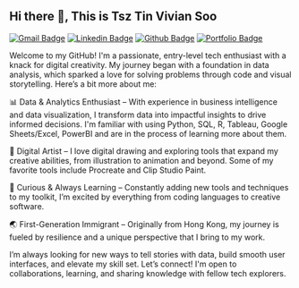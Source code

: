 <!--
**tsztin0217/tsztin0217** is a ✨ _special_ ✨ repository because its `README.md` (this file) appears on your GitHub profile.

Here are some ideas to get you started:

- 🔭 I’m currently working on ...
- 🌱 I’m currently learning ...
- 👯 I’m looking to collaborate on ...
- 🤔 I’m looking for help with ...
- 💬 Ask me about ...
- 📫 How to reach me: ...
- 😄 Pronouns: ...
- ⚡ Fun fact: ...
-->
## Hi there 👋, This is Tsz Tin Vivian Soo
[![Gmail Badge](https://img.shields.io/badge/-tsztin0217@gmail.com-c14438?style=flat&logo=Gmail&logoColor=white&link=mailto:tsztin0217@gmail.com)](mailto:tsztin0217@gmail.com) 
[![Linkedin Badge](https://img.shields.io/badge/-viviansoo-0072b1?style=flat&logo=Linkedin&logoColor=white&link=https://www.linkedin.com/in/viviansoo/)](https://www.linkedin.com/in/viviansoo/) [![Github Badge](https://img.shields.io/badge/-tsztin0217-grey?style=flat&logo=github&logoColor=white&link=https://github.com/tsztin0217/)](https://www.github.com/tsztin0217/) [![Portfolio Badge](https://img.shields.io/badge/portfolio-web-blue?style=flat&link=https://github.com/tsztin0217/Data-projects-TripleTen-/)](https://github.com/tsztin0217/Data-projects-TripleTen-/) <p align='left'>Welcome to my GitHub! I'm a passionate, entry-level tech enthusiast with a knack for digital creativity. My journey began with a foundation in data analysis, which sparked a love for solving problems through code and visual storytelling. Here’s a bit more about me:

📊 Data & Analytics Enthusiast – With experience in business intelligence and data visualization, I transform data into impactful insights to drive informed decisions. I'm familiar with using Python, SQL, R, Tableau, Google Sheets/Excel, PowerBI and are in the process of learning more about them.

🎨 Digital Artist – I love digital drawing and exploring tools that expand my creative abilities, from illustration to animation and beyond. Some of my favorite tools include Procreate and Clip Studio Paint.

🚀 Curious & Always Learning – Constantly adding new tools and techniques to my toolkit, I’m excited by everything from coding languages to creative software.

🌏 First-Generation Immigrant – Originally from Hong Kong, my journey is fueled by resilience and a unique perspective that I bring to my work.

I’m always looking for new ways to tell stories with data, build smooth user interfaces, and elevate my skill set. Let’s connect! I'm open to collaborations, learning, and sharing knowledge with fellow tech explorers.</p>
